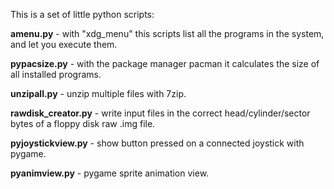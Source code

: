 This is a set of little python scripts:

__amenu.py__ - with "xdg_menu" this scripts list all the programs in the system, and let you execute them.

__pypacsize.py__ - with the package manager pacman it calculates the size of all installed programs.

__unzipall.py__ - unzip multiple files with 7zip.

__rawdisk_creator.py__ - write input files in the correct head/cylinder/sector bytes of a floppy disk raw .img file.

__pyjoystickview.py__ - show button pressed on a connected joystick with pygame.

__pyanimview.py__ - pygame sprite animation view.

